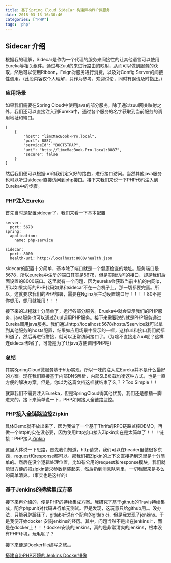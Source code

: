 ```yaml
---
title: 基于Spring Cloud SideCar 构建异构PHP微服务
date: 2018-03-13 16:30:46
categories: ["PHP"]
tags: 'php'
---
```


## Sidecar 介绍

根据我的理解，Sidecar是作为一个代理的服务来间接性的让其他语言可以使用Eureka等相关组件。通过与Zuul的来进行路由的映射，从而可以做到服务的获取，然后可以使用Ribbon，Feign对服务进行消费，以及对Config Server的间接性调用。(此段内容仅个人理解，只作为参考，欢迎讨论，同时有误请及时指正。)

### 应用场景

如果我们需要在Spring Cloud中使用java的部分服务，除了通过zuul网关映射之外，我们还可以直接注入到Eureka中，通过各个服务的名字获取到当前服务的调用地址和端口。

~~~
[
    {
        "host": "limxMacBook-Pro.local",
        "port": 8887,
        "serviceId": "BOOTSTRAP",
        "uri": "http://limxMacBook-Pro.local:8887",
        "secure": false
    }
]
~~~

然后我们便可以根据uri和我们定义好的路由，进行接口访问。当然其他java服务也可以听过sidecar直接访问到php接口。接下来我们来说一下PHP代码注入到Eureka中的步骤。

### PHP注入Eureka

首先当时是配置sidecar了，我们来看一下基本配置

~~~
server:
  port: 5678
spring:
  application:
    name: php-service
 
sidecar:
  port: 8000
  health-uri: http://localhost:8000/health.json
~~~

sidecar的配置十分简单，基本除了端口就是一个健康检查的地址。服务端口是5678，所以eureka中注册的端口其实是5678，但是实际访问的接口，却是我们后面设置的8000端口。这里就有一个问题，因为eureka会获取当前主机的内网ip，所以如果实际的PHP代码如果和sidecar不在一台机子上，那一切都要完蛋。所以，这就要求我们的PHP部署，需要在Nginx层主动设置端口号！！！！80不是你想用，想用就能用！！！

接下来的过程就十分简单了，运行各部分服务。Erueka中就会显示我们的PHP服务，java服务也可以通过Zuul调用PHP服务。接下来需要说的就是PHP服务通过Eureka调用java服务。我们通过http://localhost:5678/hosts/$service就可以拿到其他服务的hosts配置，结果如应用场景中显示的一样，这样uri和接口我们就都知道了，然后再进行拼接，就可以正常访问接口了。（为啥不直接走Zuul呢？这样连sidecar都省了，可能是为了让java方便调用PHP吧）

### 总结

其实SpringCloud微服务基于http实现，所以一味的注入进Eureka并不是什么最好的方案。现在我们直接基于内部DNS解析，内部SLB负载均衡这种方式，也是一直方便的解决方案。但是。你以为这篇文档这样就结束了么？？Too Simple！！

就算我们不需要注入Eureka，但是SpringCloud得其他优势，我们还是想插一脚进来的。接下来简单说一下，PHP如何接入全链路监控。

### PHP接入全链路监控Zipkin

具体Demo就不放出来了，因为我做了一个基于Thrift的RPC链路监控DEMO，再做一个http的实在没必要，因为使用http接口接入Zipkin实在是太简单了！！！链接：PHP接入[Zipkin](https://missxiaolin.github.io/2018/02/09/php/PHP%E6%8E%A5%E5%85%A5Zipkin/)

这里大体说一下思路，首先我们知道，http请求，我们可以在header里装很多东西，request和response都可以。那我们把Zipkin的上下文直接扔到这里是十分简单的。然后在没个逻辑处理位置，比如有公用的request和response模块，我们就能很方便的把zipkin请求参数组装起来，然后扔到消息队列里，一切看起来是多么的简单清爽。（事实也是这样的）

### 基于Jenkins的持续集成方案

接下来再介绍的，便是PHP的持续集成方案。我研究了基于github的Travis持续集成，配合phpunit对代码进行单元测试。但是发现，这玩意只给github用。。没办法，只能另辟蹊径了，gitlab听说有个配套的gitlab ci，但是我发现了jenkins。于是我便开始docker 安装jenkins的经历。其中，问题当然不是出在jenkins上，而是在docker上！！！docker安装的jenkins，真的是非常清爽的jenkins，根本没有PHP环境，玩毛呢？？

接下来便是Dockerfile编写之旅。。

[搭建自带PHP环境的Jenkins Docker镜像](https://missxiaolin.github.io/2018/03/13/dock/DockerInstall/)






